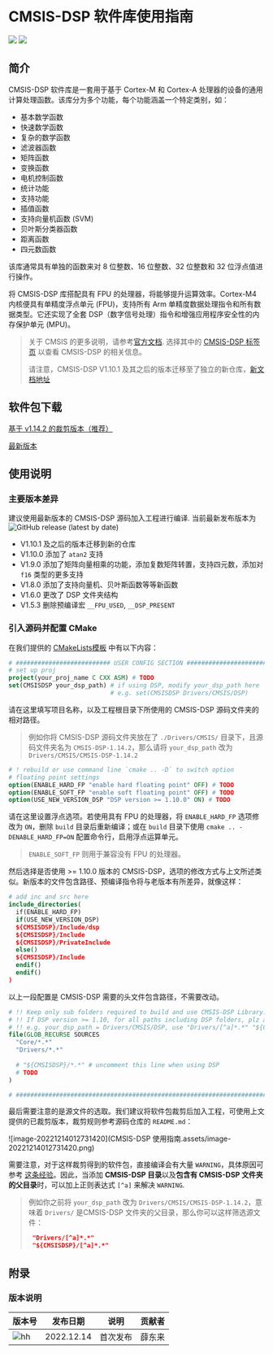 # CMSIS-DSP 软件库使用指南

<img src = "https://img.shields.io/badge/version-1.0.0-green"> <sp> <img src = "https://img.shields.io/badge/author-dungloi-lightgrey">

## 简介

CMSIS-DSP 软件库是一套用于基于 Cortex-M 和 Cortex-A 处理器的设备的通用计算处理函数。该库分为多个功能，每个功能涵盖一个特定类别，如：

- 基本数学函数
- 快速数学函数
- 复杂的数学函数
- 滤波器函数
- 矩阵函数
- 变换函数
- 电机控制函数
- 统计功能
- 支持功能
- 插值函数
- 支持向量机函数 (SVM)
- 贝叶斯分类器函数
- 距离函数
- 四元数函数

该库通常具有单独的函数来对 8 位整数、16 位整数、32 位整数和 32 位浮点值进行操作。

将 CMSIS-DSP 库搭配具有 FPU 的处理器，将能够提升运算效率。Cortex-M4 内核便具有单精度浮点单元 (FPU)，支持所有 Arm 单精度数据处理指令和所有数据类型。它还实现了全套 DSP（数字信号处理）指令和增强应用程序安全性的内存保护单元 (MPU)。

> 关于 CMSIS 的更多说明，请参考[官方文档](https://arm-software.github.io/CMSIS_5/latest/General/html/index.html). 选择其中的 [CMSIS-DSP 标签页](https://arm-software.github.io/CMSIS_5/latest/DSP/html/index.html) 以查看 CMSIS-DSP 的相关信息。
>
> 请注意，CMSIS-DSP V1.10.1 及其之后的版本迁移至了独立的新仓库，[新文档地址](https://arm-software.github.io/CMSIS-DSP/latest/index.html)



## 软件包下载

[基于 v1.14.2 的裁剪版本（推荐）](https://g6ursaxeei.feishu.cn/wiki/wikcnOU966oKwhSHbul9Tp9pufg)

[最新版本](https://github.com/ARM-software/CMSIS-DSP/releases)



## 使用说明

### 主要版本差异

建议使用最新版本的 CMSIS-DSP 源码加入工程进行编译. 当前最新发布版本为 ![GitHub release (latest by date)](https://img.shields.io/github/v/release/ARM-software/CMSIS-DSP)

* V1.10.1 及之后的版本迁移到新的仓库
* V1.10.0 添加了 `atan2` 支持
* V1.9.0 添加了矩阵向量相乘的功能，添加复数矩阵转置，支持四元数，添加对 `f16` 类型的更多支持
* V1.8.0 添加了支持向量机、贝叶斯函数等等新函数
* V1.6.0 更改了 DSP 文件夹结构
* V1.5.3 删除预编译宏 `__FPU_USED`, `__DSP_PRESENT`

### 引入源码并配置 CMake  

在我们提供的 [CMakeLists模板](https://zju-helloworld.github.io/Wiki/%E5%BC%80%E5%8F%91%E6%8C%87%E5%8D%97/%E5%BC%80%E5%8F%91%E7%8E%AF%E5%A2%83/CubeMX%2BVSCode%2BOzone%20%E9%85%8D%E7%BD%AESTM32%E5%BC%80%E5%8F%91%E7%8E%AF%E5%A2%83/#cmakelists-%E6%A8%A1%E6%9D%BF) 中有以下内容：

```cmake
# ########################## USER CONFIG SECTION ##############################
# set up proj
project(your_proj_name C CXX ASM) # TODO
set(CMSISDSP your_dsp_path) # if using DSP, modify your_dsp_path here
			                # e.g. set(CMSISDSP Drivers/CMSIS/DSP)
```

请在这里填写项目名称，以及工程根目录下所使用的 CMSIS-DSP 源码文件夹的相对路径。

> 例如你将 CMSIS-DSP 源码文件夹放在了 `./Drivers/CMSIS/` 目录下，且源码文件夹名为 `CMSIS-DSP-1.14.2`，那么请将 `your_dsp_path` 改为  `Drivers/CMSIS/CMSIS-DSP-1.14.2`

```cmake
# ! rebuild or use command line `cmake .. -D` to switch option
# floating point settings
option(ENABLE_HARD_FP "enable hard floating point" OFF) # TODO
option(ENABLE_SOFT_FP "enable soft floating point" OFF) # TODO
option(USE_NEW_VERSION_DSP "DSP version >= 1.10.0" ON) # TODO
```

请在这里设置浮点选项。若使用具有 FPU 的处理器，将 `ENABLE_HARD_FP` 选项修改为 `ON`，删除 `build` 目录后重新编译；或在 `build` 目录下使用 `cmake .. -DENABLE_HARD_FP=ON` 配置命令行，启用浮点运算单元。

> `ENABLE_SOFT_FP` 则用于兼容没有 FPU 的处理器。

然后选择是否使用 >= 1.10.0 版本的 CMSIS-DSP，选项的修改方式与上文所述类似。新版本的文件包含路径、预编译指令将与老版本有所差异，就像这样：

```cmake
# add inc and src here	
include_directories(
  if(ENABLE_HARD_FP)
  if(USE_NEW_VERSION_DSP)
  ${CMSISDSP}/Include/dsp
  ${CMSISDSP}/Include
  ${CMSISDSP}/PrivateInclude
  else()
  ${CMSISDSP}/Include
  endif()
  endif()
)
```

以上一段配置是 CMSIS-DSP 需要的头文件包含路径，不需要改动。

```cmake
# !! Keep only sub folders required to build and use CMSIS-DSP Library.
# !! If DSP version >= 1.10, for all paths including DSP folders, plz add [^a] to filter DSP files.
# !! e.g. your_dsp_path = Drivers/CMSIS/DSP, use "Drivers/[^a]*.*" "${CMSISDSP}/[^a]*.*" 
file(GLOB_RECURSE SOURCES
  "Core/*.*"
  "Drivers/*.*"
	
  # "${CMSISDSP}/*.*" # uncomment this line when using DSP
  # TODO
)

# #############################################################################
```

最后需要注意的是源文件的选取。我们建议将软件包裁剪后加入工程，可使用上文提供的已裁剪版本，裁剪规则参考源码仓库的 `README.md`：

![image-20221214012731420](CMSIS-DSP 使用指南.assets/image-20221214012731420.png)

需要注意，对于这样裁剪得到的软件包，直接编译会有大量 `WARNING`，具体原因可参考 [这条经验](https://g6ursaxeei.feishu.cn/wiki/wikcnvTNsHomNrfLE0PVHN5VWhc?field=fldrk77lHy&record=recDLg4nf3&table=tbl5nghP4qHQIiZ5&view=vewlyW2exr)。因此，当添加  **CMSIS-DSP 目录**以及**包含有 CMSIS-DSP 文件夹的父目录**时，可以加上正则表达式 `[^a]` 来解决 `WARNING`. 

> 例如你之前将 `your_dsp_path` 改为 `Drivers/CMSIS/CMSIS-DSP-1.14.2`，意味着 `Drivers/` 是CMSIS-DSP 文件夹的父目录，那么你可以这样筛选源文件：
>
> ```cmake
>  "Drivers/[^a]*.*"
>  "${CMSISDSP}/[^a]*.*"
> ```



## 附录

### 版本说明

| 版本号                                                | 发布日期   | 说明                           | 贡献者 |
| ----------------------------------------------------- | ---------- | ------------------------------ | ------ |
| ![hh](https://img.shields.io/badge/version-1.0.0-green) | 2022.12.14 | 首次发布                       | 薛东来 |

